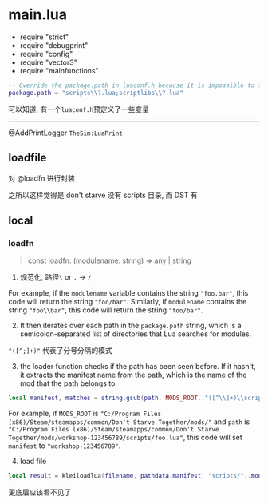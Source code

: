 # main.lua

- require "strict"
- require "debugprint"
- require "config"
- require "vector3"
- require "mainfunctions"

```lua
-- Override the package.path in luaconf.h because it is impossible to find
package.path = "scripts\\?.lua;scriptlibs\\?.lua"
```

可以知道, 有一个`luaconf.h`预定义了一些变量

---

@AddPrintLogger `TheSim:LuaPrint`

## loadfile

<docs-expose>

对 @loadfn 进行封装

</docs-expose>

之所以这样觉得是 don't starve 没有 scripts 目录, 而 DST 有

## local

### loadfn

<docs-expose>

> const loadfn: (modulename: string) => any | string

</docs-expose>

1. 规范化, 路径`\` or `.` -> `/`

For example, if the `modulename` variable contains the string `"foo.bar"`, this code will return the string `"foo/bar"`. Similarly, if `modulename` contains the string `"foo\\bar"`, this code will return the string `"foo/bar"`.

2. It then iterates over each path in the `package.path` string, which is a semicolon-separated list of directories that Lua searches for modules.

`"([^;]+)"` 代表了分号分隔的模式

3. the loader function checks if the path has been seen before. If it hasn't, it extracts the manifest name from the path, which is the name of the mod that the path belongs to.

```lua
local manifest, matches = string.gsub(path, MODS_ROOT.."([^\\]+)\\scripts\\%?%.lua", "%1", 1)
```

For example, if `MODS_ROOT` is `"C:/Program Files (x86)/Steam/steamapps/common/Don't Starve Together/mods/"` and `path` is `"C:/Program Files (x86)/Steam/steamapps/common/Don't Starve Together/mods/workshop-123456789/scripts/foo.lua"`, this code will set `manifest` to `"workshop-123456789"`.

4. load file

```lua
local result = kleiloadlua(filename, pathdata.manifest, "scripts/"..modulepath..".lua")
```

更底层应该看不见了
